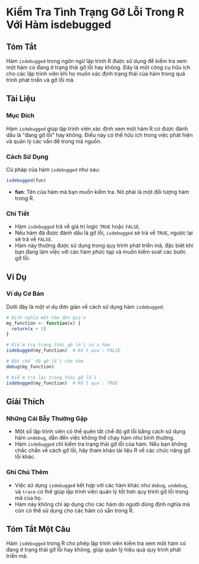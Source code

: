 <!--
Meta Description: # Kiểm Tra Tình Trạng Gỡ Lỗi Trong R Với Hàm isdebugged ## Tóm Tắt Hàm `isdebugged` trong ngôn ngữ lập trình R được sử dụng để kiểm tra xem một hàm có...
Meta Keywords: hàm, lỗi, isdebugged, trong, trình
-->

# Kiểm Tra Tình Trạng Gỡ Lỗi Trong R Với Hàm isdebugged

## Tóm Tắt
Hàm `isdebugged` trong ngôn ngữ lập trình R được sử dụng để kiểm tra xem một hàm có đang ở trạng thái gỡ lỗi hay không. Đây là một công cụ hữu ích cho các lập trình viên khi họ muốn xác định trạng thái của hàm trong quá trình phát triển và gỡ lỗi mã.

## Tài Liệu
### Mục Đích
Hàm `isdebugged` giúp lập trình viên xác định xem một hàm R có được đánh dấu là "đang gỡ lỗi" hay không. Điều này có thể hữu ích trong việc phát hiện và quản lý các vấn đề trong mã nguồn.

### Cách Sử Dụng
Cú pháp của hàm `isdebugged` như sau:

```R
isdebugged(fun)
```

- **fun**: Tên của hàm mà bạn muốn kiểm tra. Nó phải là một đối tượng hàm trong R.

### Chi Tiết
- Hàm `isdebugged` trả về giá trị logic `TRUE` hoặc `FALSE`.
- Nếu hàm đã được đánh dấu là gỡ lỗi, `isdebugged` sẽ trả về `TRUE`, ngược lại sẽ trả về `FALSE`.
- Hàm này thường được sử dụng trong quy trình phát triển mã, đặc biệt khi bạn đang làm việc với các hàm phức tạp và muốn kiểm soát các bước gỡ lỗi.

## Ví Dụ
### Ví dụ Cơ Bản
Dưới đây là một ví dụ đơn giản về cách sử dụng hàm `isdebugged`:

```R
# Định nghĩa một hàm đơn giản
my_function <- function(x) {
  return(x + 1)
}

# Kiểm tra trạng thái gỡ lỗi của hàm
isdebugged(my_function)  # Kết quả: FALSE

# Bật chế độ gỡ lỗi cho hàm
debug(my_function)

# Kiểm tra lại trạng thái gỡ lỗi
isdebugged(my_function)  # Kết quả: TRUE
```

## Giải Thích
### Những Cái Bẫy Thường Gặp
- Một số lập trình viên có thể quên tắt chế độ gỡ lỗi bằng cách sử dụng hàm `undebug`, dẫn đến việc không thể chạy hàm như bình thường.
- Hàm `isdebugged` chỉ kiểm tra trạng thái gỡ lỗi của hàm. Nếu bạn không chắc chắn về cách gỡ lỗi, hãy tham khảo tài liệu R về các chức năng gỡ lỗi khác.

### Ghi Chú Thêm
- Việc sử dụng `isdebugged` kết hợp với các hàm khác như `debug`, `undebug`, và `trace` có thể giúp lập trình viên quản lý tốt hơn quy trình gỡ lỗi trong mã của họ.
- Hàm này không chỉ áp dụng cho các hàm do người dùng định nghĩa mà còn có thể sử dụng cho các hàm có sẵn trong R.

## Tóm Tắt Một Câu
Hàm `isdebugged` trong R cho phép lập trình viên kiểm tra xem một hàm có đang ở trạng thái gỡ lỗi hay không, giúp quản lý hiệu quả quy trình phát triển mã.
